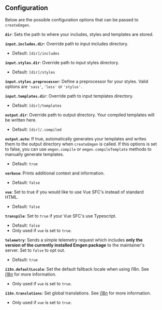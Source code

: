 ## Configuration

Below are the possible configuration options that can be passed to `createEmgen`.

**`dir`**: Sets the path to where your includes, styles and templates are stored.

**`input.includes.dir`**: Override path to input includes directory.

- Default: `[dir]/includes`

**`input.styles.dir`**: Override path to input styles directory.

- Default: `[dir]/styles`

**`input.styles.preprocessor`**: Define a preprocessor for your styles. Valid options are `'sass'`, `'less'` or `'stylus'`.

**`input.templates.dir`**: Override path to input templates directory.

- Default: `[dir]/templates`

**`output.dir`**: Override path to output directory. Your compiled templates will be written here.

- Default: `[dir]/.compiled`

**`output.auto`**: If true, automatically generates your templates and writes them to the output directory when `createEmgen` is called. If this options is set to false, you can use `emgen.compile` or `emgen.compileTemplate` methods to manually generate templates.

- Default: `true`

**`verbose`**: Prints additional context and information.

- Default: `false`

**`vue`**: Set to true if you would like to use Vue SFC's instead of standard HTML.

- Default: `false`

**`transpile`**: Set to `true` if your Vue SFC's use Typescript.

- Default: `false`
- Only used if `vue` is set to `true`.

**`telemetry`**: Sends a simple telemetry request which includes **only the version of the currently installed Emgen package** to the maintainer's server. Set to `false` to opt out.

- Default: `true`

**`i18n.defaultLocale`**: Set the default fallback locale when using i18n. See [i18n](/vue-usage#i18n) for more information.

- Only used if `vue` is set to `true`.

**`i18n.translations`**: Set global translations. See [i18n](/vue-usage#i18n) for more information.

- Only used if `vue` is set to `true`.
